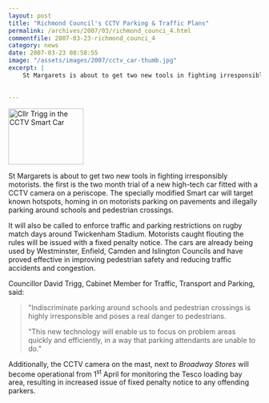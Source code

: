 ```yaml
---
layout: post
title: "Richmond Council's CCTV Parking & Traffic Plans"
permalink: /archives/2007/03/richmond_counci_4.html
commentfile: 2007-03-23-richmond_counci_4
category: news
date: 2007-03-23 08:58:55
image: "/assets/images/2007/cctv_car-thumb.jpg"
excerpt: |
    St Margarets is about to get two new tools in fighting irresponsibly motorists.  the first is the two month trial of a new high-tech car fitted with a CCTV camera on a periscope.  The specially modified Smart car will target known hotspots, homing in on motorists parking on pavements and illegally parking around schools and pedestrian crossings. 
    

---
```


<a href="/assets/images/2007/cctv_car.jpg" title="Cllr Trigg in the CCTV Smart Car"><img src="/assets/images/2007/cctv_car-thumb.jpg" width="150" height="112" alt="Cllr Trigg in the CCTV Smart Car" class="photo right"  /></a>

St Margarets is about to get two new tools in fighting irresponsibly motorists. the first is the two month trial of a new high-tech car fitted with a CCTV camera on a periscope. The specially modified Smart car will target known hotspots, homing in on motorists parking on pavements and illegally parking around schools and pedestrian crossings.

It will also be called to enforce traffic and parking restrictions on rugby match days around Twickenham Stadium. Motorists caught flouting the rules will be issued with a fixed penalty notice. The cars are already being used by Westminster, Enfield, Camden and Islington Councils and have proved effective in improving pedestrian safety and reducing traffic accidents and congestion.

Councillor David Trigg, Cabinet Member for Traffic, Transport and Parking, said:

> "Indiscriminate parking around schools and pedestrian crossings is highly irresponsible and poses a real danger to pedestrians.
> 
>  "This new technology will enable us to focus on problem areas quickly and efficiently, in a way that parking attendants are unable to do."
> 
 Additionally, the CCTV camera on the mast, next to *Broadway Stores* will become operational from 1<sup>st</sup> April for monitoring the Tesco loading bay area, resulting in increased issue of fixed penalty notice to any offending parkers.
